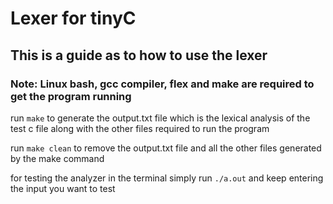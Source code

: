 # Lexer for tinyC

## This is a guide as to how to use the lexer

### Note: Linux bash, gcc compiler, flex and make are required to get the program running

run ```make``` to generate the output.txt file which is the lexical analysis of the test c file along with the other files required to run the program

run ```make clean``` to remove the output.txt file and all the other files generated by the make command

for testing the analyzer in the terminal simply run ```./a.out``` and keep entering the input you want to test
